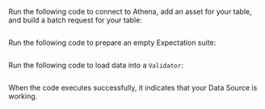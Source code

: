 Run the following code to connect to Athena, add an asset for your table, and build a batch request for your table:

```python title="Python" name="version-0.18 docs/docusaurus/docs/snippets/athena_python_example.py Connect and Build Batch Request"

```

Run the following code to prepare an empty Expectation suite:


```python title="Python" name="version-0.18 docs/docusaurus/docs/snippets/athena_python_example.py Create Expectation Suite"

```

Run the following code to load data into a `Validator`:

```python title="Python" name="version-0.18 docs/docusaurus/docs/snippets/athena_python_example.py Test Datasource with Validator"

```

When the code executes successfully, it indicates that your Data Source is working.